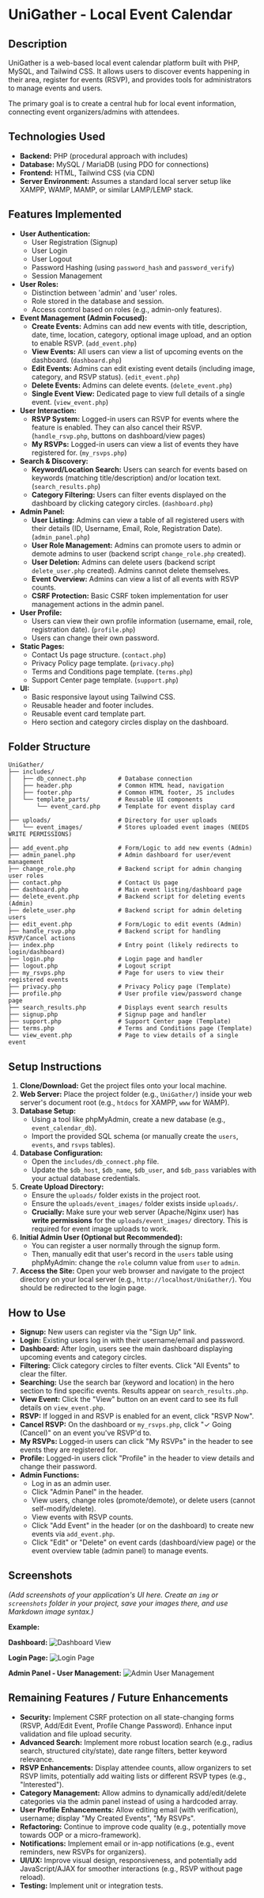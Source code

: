 # UniGather - Local Event Calendar

## Description

UniGather is a web-based local event calendar platform built with PHP, MySQL, and Tailwind CSS. It allows users to discover events happening in their area, register for events (RSVP), and provides tools for administrators to manage events and users.

The primary goal is to create a central hub for local event information, connecting event organizers/admins with attendees.

## Technologies Used

* **Backend:** PHP (procedural approach with includes)
* **Database:** MySQL / MariaDB (using PDO for connections)
* **Frontend:** HTML, Tailwind CSS (via CDN)
* **Server Environment:** Assumes a standard local server setup like XAMPP, WAMP, MAMP, or similar LAMP/LEMP stack.

## Features Implemented

* **User Authentication:**
    * User Registration (Signup)
    * User Login
    * User Logout
    * Password Hashing (using `password_hash` and `password_verify`)
    * Session Management
* **User Roles:**
    * Distinction between 'admin' and 'user' roles.
    * Role stored in the database and session.
    * Access control based on roles (e.g., admin-only features).
* **Event Management (Admin Focused):**
    * **Create Events:** Admins can add new events with title, description, date, time, location, category, optional image upload, and an option to enable RSVP. (`add_event.php`)
    * **View Events:** All users can view a list of upcoming events on the dashboard. (`dashboard.php`)
    * **Edit Events:** Admins can edit existing event details (including image, category, and RSVP status). (`edit_event.php`)
    * **Delete Events:** Admins can delete events. (`delete_event.php`)
    * **Single Event View:** Dedicated page to view full details of a single event. (`view_event.php`)
* **User Interaction:**
    * **RSVP System:** Logged-in users can RSVP for events where the feature is enabled. They can also cancel their RSVP. (`handle_rsvp.php`, buttons on dashboard/view pages)
    * **My RSVPs:** Logged-in users can view a list of events they have registered for. (`my_rsvps.php`)
* **Search & Discovery:**
    * **Keyword/Location Search:** Users can search for events based on keywords (matching title/description) and/or location text. (`search_results.php`)
    * **Category Filtering:** Users can filter events displayed on the dashboard by clicking category circles. (`dashboard.php`)
* **Admin Panel:**
    * **User Listing:** Admins can view a table of all registered users with their details (ID, Username, Email, Role, Registration Date). (`admin_panel.php`)
    * **User Role Management:** Admins can promote users to admin or demote admins to user (backend script `change_role.php` created).
    * **User Deletion:** Admins can delete users (backend script `delete_user.php` created). Admins cannot delete themselves.
    * **Event Overview:** Admins can view a list of all events with RSVP counts.
    * **CSRF Protection:** Basic CSRF token implementation for user management actions in the admin panel.
* **User Profile:**
    * Users can view their own profile information (username, email, role, registration date). (`profile.php`)
    * Users can change their own password.
* **Static Pages:**
    * Contact Us page structure. (`contact.php`)
    * Privacy Policy page template. (`privacy.php`)
    * Terms and Conditions page template. (`terms.php`)
    * Support Center page template. (`support.php`)
* **UI:**
    * Basic responsive layout using Tailwind CSS.
    * Reusable header and footer includes.
    * Reusable event card template part.
    * Hero section and category circles display on the dashboard.

## Folder Structure


```text
UniGather/
├── includes/
│   ├── db_connect.php         # Database connection
│   ├── header.php             # Common HTML head, navigation
│   ├── footer.php             # Common HTML footer, JS includes
│   └── template_parts/        # Reusable UI components
│       └── event_card.php     # Template for event display card
│
├── uploads/                   # Directory for user uploads
│   └── event_images/          # Stores uploaded event images (NEEDS WRITE PERMISSIONS)
│
├── add_event.php              # Form/Logic to add new events (Admin)
├── admin_panel.php            # Admin dashboard for user/event management
├── change_role.php            # Backend script for admin changing user roles
├── contact.php                # Contact Us page
├── dashboard.php              # Main event listing/dashboard page
├── delete_event.php           # Backend script for deleting events (Admin)
├── delete_user.php            # Backend script for admin deleting users
├── edit_event.php             # Form/Logic to edit events (Admin)
├── handle_rsvp.php            # Backend script for handling RSVP/Cancel actions
├── index.php                  # Entry point (likely redirects to login/dashboard)
├── login.php                  # Login page and handler
├── logout.php                 # Logout script
├── my_rsvps.php               # Page for users to view their registered events
├── privacy.php                # Privacy Policy page (Template)
├── profile.php                # User profile view/password change page
├── search_results.php         # Displays event search results
├── signup.php                 # Signup page and handler
├── support.php                # Support Center page (Template)
├── terms.php                  # Terms and Conditions page (Template)
└── view_event.php             # Page to view details of a single event
```

## Setup Instructions

1.  **Clone/Download:** Get the project files onto your local machine.
2.  **Web Server:** Place the project folder (e.g., `UniGather/`) inside your web server's document root (e.g., `htdocs` for XAMPP, `www` for WAMP).
3.  **Database Setup:**
    * Using a tool like phpMyAdmin, create a new database (e.g., `event_calendar_db`).
    * Import the provided SQL schema (or manually create the `users`, `events`, and `rsvps` tables).
4.  **Database Configuration:**
    * Open the `includes/db_connect.php` file.
    * Update the `$db_host`, `$db_name`, `$db_user`, and `$db_pass` variables with your actual database credentials.
5.  **Create Upload Directory:**
    * Ensure the `uploads/` folder exists in the project root.
    * Ensure the `uploads/event_images/` folder exists inside `uploads/`.
    * **Crucially:** Make sure your web server (Apache/Nginx user) has **write permissions** for the `uploads/event_images/` directory. This is required for event image uploads to work.
6.  **Initial Admin User (Optional but Recommended):**
    * You can register a user normally through the signup form.
    * Then, manually edit that user's record in the `users` table using phpMyAdmin: change the `role` column value from `user` to `admin`.
7.  **Access the Site:** Open your web browser and navigate to the project directory on your local server (e.g., `http://localhost/UniGather/`). You should be redirected to the login page.


## How to Use

* **Signup:** New users can register via the "Sign Up" link.
* **Login:** Existing users log in with their username/email and password.
* **Dashboard:** After login, users see the main dashboard displaying upcoming events and category circles.
* **Filtering:** Click category circles to filter events. Click "All Events" to clear the filter.
* **Searching:** Use the search bar (keyword and location) in the hero section to find specific events. Results appear on `search_results.php`.
* **View Event:** Click the "View" button on an event card to see its full details on `view_event.php`.
* **RSVP:** If logged in and RSVP is enabled for an event, click "RSVP Now".
* **Cancel RSVP:** On the dashboard or `my_rsvps.php`, click "✓ Going (Cancel)" on an event you've RSVP'd to.
* **My RSVPs:** Logged-in users can click "My RSVPs" in the header to see events they are registered for.
* **Profile:** Logged-in users click "Profile" in the header to view details and change their password.
* **Admin Functions:**
    * Log in as an admin user.
    * Click "Admin Panel" in the header.
    * View users, change roles (promote/demote), or delete users (cannot self-modify/delete).
    * View events with RSVP counts.
    * Click "Add Event" in the header (or on the dashboard) to create new events via `add_event.php`.
    * Click "Edit" or "Delete" on event cards (dashboard/view page) or the event overview table (admin panel) to manage events.

## Screenshots

*(Add screenshots of your application's UI here. Create an `img` or `screenshots` folder in your project, save your images there, and use Markdown image syntax.)*

**Example:**

**Dashboard:**
![Dashboard View](screenshots/dashboard.png)

**Login Page:**
![Login Page](screenshots/login.png)

**Admin Panel - User Management:**
![Admin User Management](screenshots/admin_users.png)


## Remaining Features / Future Enhancements

* **Security:** Implement CSRF protection on all state-changing forms (RSVP, Add/Edit Event, Profile Change Password). Enhance input validation and file upload security.
* **Advanced Search:** Implement more robust location search (e.g., radius search, structured city/state), date range filters, better keyword relevance.
* **RSVP Enhancements:** Display attendee counts, allow organizers to set RSVP limits, potentially add waiting lists or different RSVP types (e.g., "Interested").
* **Category Management:** Allow admins to dynamically add/edit/delete categories via the admin panel instead of using a hardcoded array.
* **User Profile Enhancements:** Allow editing email (with verification), username; display "My Created Events", "My RSVPs".
* **Refactoring:** Continue to improve code quality (e.g., potentially move towards OOP or a micro-framework).
* **Notifications:** Implement email or in-app notifications (e.g., event reminders, new RSVPs for organizers).
* **UI/UX:** Improve visual design, responsiveness, and potentially add JavaScript/AJAX for smoother interactions (e.g., RSVP without page reload).
* **Testing:** Implement unit or integration tests.

